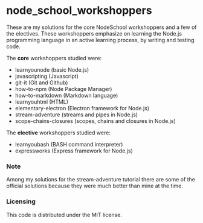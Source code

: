# node_school_workshoppers

These are my solutions for the core NodeSchool workshoppers and a few of the electives. These workshoppers emphasize on learning the Node.js programming language in an active learning process, by writing and testing code.

The **core** workshoppers studied were:

- learnyounode (basic Node.js) 
- javascripting (Javascript)
- git-it (Git and Github)
- how-to-npm (Node Package Manager)
- how-to-markdown (Markdown language)
- learnyouhtml (HTML)
- elementary-electron (Electron framework for Node.js)
- stream-adventure (streams and pipes in Node.js)
- scope-chains-closures (scopes, chains and closures in Node.js)

The **elective** workshoppers studied were:

- learnyoubash (BASH command interpreter)
- expressworks (Express framework for Node.js)

### Note
Among my solutions for the stream-adventure tutorial there are some of the official solutions because they were much better than mine at the time.

### Licensing
This code is distributed under the MIT license.

